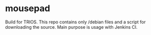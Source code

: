 # mousepad
Build for TRIOS.
This repo contains only /debian files and a script for downloading the source. Main purpose is usage with Jenkins CI.
